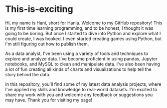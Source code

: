 # This-is-exciting
Hi, my name is Hani, short for Hania. 
Welcome to my GitHub repository! This is my first time learning programming, and to be honest, I thought it was going to be boring. But once I started to dive into Python and explore what I could create, I was hooked. I even started creating games using Python, but I'm still figuring out how to publish them.

As a data analyst, I've been using a variety of tools and techniques to explore and analyze data. I've become proficient in using pandas, Jupyter notebooks, and MySQL to clean and manipulate data. I've also been having a lot of fun creating all kinds of charts and visualizations to help tell the story behind the data.

In this repository, you'll find some of my latest data analysis projects, where I've applied my skills and knowledge to real-world datasets. I'm excited to share my work with you and welcome any feedback or suggestions you may have. Thank you for visiting my page!

